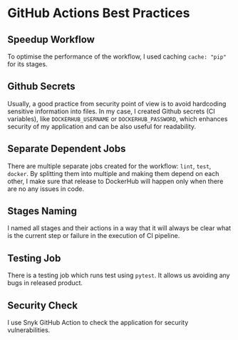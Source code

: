 # GitHub Actions Best Practices


## Speedup Workflow

To optimise the performance of the workflow, I used caching `cache: "pip"` for its stages.

## Github Secrets

Usually, a good practice from security point of view is to avoid hardcoding sensitive information into files. 
In my case, I created Github secrets (CI variables), like `DOCKERHUB_USERNAME` or `DOCKERHUB_PASSWORD`, which enhances 
security of my application and can be also useful for readability.

## Separate Dependent Jobs

There are multiple separate jobs created for the workflow: `lint`, `test`, `docker`. By splitting them into multiple
and making them depend on each other, I make sure that release to DockerHub will happen only when there are no any issues in code.

## Stages Naming

I named all stages and their actions in a way that it will always be clear what is the current step or failure in the execution
of CI pipeline.

## Testing Job

There is a testing job which runs test using `pytest`. It allows us avoiding any bugs in released product.

## Security Check

I use Snyk GitHub Action to check the application for security vulnerabilities.